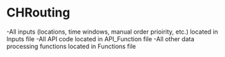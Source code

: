 # CHRouting
-All inputs (locations, time windows, manual order prioirity, etc.) located in Inputs file
-All API code located in API_Function file
-All other data processing functions located in Functions file

